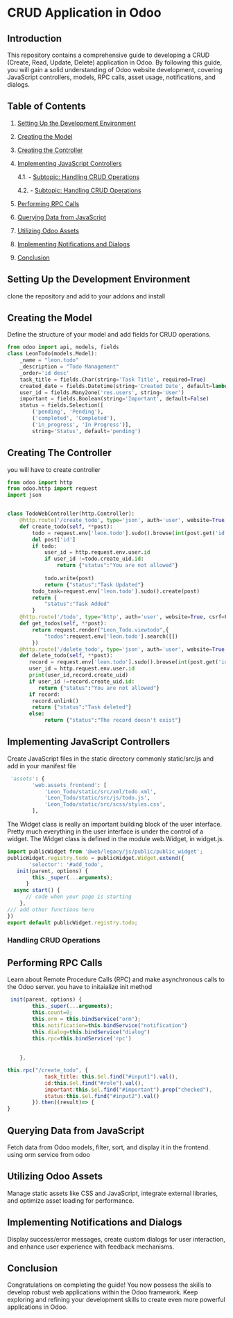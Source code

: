 # CRUD Application in Odoo

## Introduction

This repository contains a comprehensive guide to developing a CRUD (Create, Read, Update, Delete) application in Odoo. By following this guide, you will gain a solid understanding of Odoo website development, covering JavaScript controllers, models, RPC calls, asset usage, notifications, and dialogs.

## Table of Contents

1. [Setting Up the Development Environment](#setting-up-the-development-environment)
2. [Creating the Model](#creating-the-model)
3. [Creating the Controller](#creating-the-controller)
4. [Implementing JavaScript Controllers](#implementing-javascript-controllers)
   
   4.1. - [Subtopic: Handling CRUD Operations](#subtopic-handling-crud-operations)

   4.2. - [Subtopic: Handling CRUD Operations](#subtopic-handling-crud-operations)

6. [Performing RPC Calls](#performing-rpc-calls)
7. [Querying Data from JavaScript](#querying-data-from-javascript)
8. [Utilizing Odoo Assets](#utilizing-odoo-assets)
9. [Implementing Notifications and Dialogs](#implementing-notifications-and-dialogs)
10. [Conclusion](#conclusion)

## Setting Up the Development Environment

clone the repository and add to your addons and install
## Creating the Model
Define the structure of your model and add fields for CRUD operations.
```python
from odoo import api, models, fields
class LeonTodo(models.Model):
    _name = "leon.todo"
    _description = "Todo Management"
    _order='id desc'
    task_title = fields.Char(string='Task Title', required=True)
    created_date = fields.Datetime(string='Created Date', default=lambda self: fields.Datetime.now())
    user_id = fields.Many2one('res.users', string='User')
    important = fields.Boolean(string='Important', default=False)
    status = fields.Selection([
        ('pending', 'Pending'),
        ('completed', 'Completed'),
        ('in_progress', 'In Progress')],
        string='Status', default='pending')
```
## Creating The Controller
you will have to create controller
```python
from odoo import http
from odoo.http import request
import json


class TodoWebController(http.Controller):
    @http.route('/create_todo', type='json', auth='user', website=True, csrf=False)
    def create_todo(self, **post):
        todo = request.env['leon.todo'].sudo().browse(int(post.get('id')))
        del post['id']
        if todo:
            user_id = http.request.env.user.id
            if user_id !=todo.create_uid.id:
                return {"status":"You are not allowed"}
               
            todo.write(post)
            return {"status":"Task Updated"}
        todo_task=request.env['leon.todo'].sudo().create(post)
        return {
            "status":"Task Added"
        }
    @http.route('/todo', type='http', auth='user', website=True, csrf=False)
    def get_todos(self, **post):
        return request.render("Leon_Todo.viewtodo",{
            "todos":request.env['leon.todo'].search([])
        })
    @http.route('/delete_todo', type='json', auth='user', website=True, csrf=False)
    def delete_todo(self, **post):
       record = request.env['leon.todo'].sudo().browse(int(post.get('id')))
       user_id = http.request.env.user.id
       print(user_id,record.create_uid)
       if user_id !=record.create_uid.id:
          return {"status":"You are not allowed"}
       if record:
        record.unlink()
        return {"status":"Task deleted"}
       else:
            return {"status":"The record doesn't exist"}
   ```
## Implementing JavaScript Controllers

Create JavaScript files in the static directory commonly static/src/js and add in your manifest file
```python
 'assets': {
        'web.assets_frontend': [
            'Leon_Todo/static/src/xml/todo.xml',
            'Leon_Todo/static/src/js/todo.js',
            'Leon_Todo/static/src/scss/styles.css',
        ],
```
The Widget class is really an important building block of the user interface. Pretty much everything in the user interface is under the control of a widget. The Widget class is defined in the module web.Widget, in widget.js.
```js
import publicWidget from '@web/legacy/js/public/public_widget';
publicWidget.registry.todo = publicWidget.Widget.extend({
       'selector': '#add_todo',
   init(parent, options) {
        this._super(...arguments);
      }
  async start() {
      // code when your page is starting
    },
/// add other functions here
})
export default publicWidget.registry.todo;
```
### Handling CRUD Operations

## Performing RPC Calls

Learn about Remote Procedure Calls (RPC) and make asynchronous calls to the Odoo server.
you have to initaialize init method
```js
 init(parent, options) {
        this._super(...arguments);
        this.count=0;
        this.orm = this.bindService("orm");
        this.notification=this.bindService("notification")
        this.dialog=this.bindService("dialog")
        this.rpc=this.bindService('rpc')
        
        
    },
```
```js
this.rpc("/create_todo", {
            task_title: this.$el.find("#input1").val(),
            id:this.$el.find("#role").val(),
            important:this.$el.find("#important").prop("checked"),
            status:this.$el.find("#input2").val()
        }).then((result)=> {
}
```

## Querying Data from JavaScript

Fetch data from Odoo models, filter, sort, and display it in the frontend. using orm service from odoo

## Utilizing Odoo Assets

Manage static assets like CSS and JavaScript, integrate external libraries, and optimize asset loading for performance.

## Implementing Notifications and Dialogs

Display success/error messages, create custom dialogs for user interaction, and enhance user experience with feedback mechanisms.

## Conclusion

Congratulations on completing the guide! You now possess the skills to develop robust web applications within the Odoo framework. Keep exploring and refining your development skills to create even more powerful applications in Odoo.
